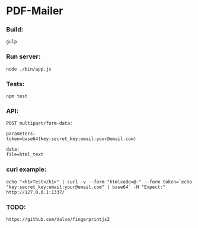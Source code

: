 # PDF-Mailer

### Build:
```
gulp
```

### Run server:
```
node ./bin/app.js
```

### Tests:
```
npm test
```

### API:
```
POST multipart/form-data:

parameters:
token=base64(key:secret_key;email:your@email.com)

data:
file=html_text
```

### curl example:

```
echo "<h1>Test</h1>" | curl -v --form "htmlcode=@-" --form token=`echo "key:secret_key;email:your@email.com" | base64` -H "Expect:" http://127.0.0.1:1337/
```

### TODO:

`https://github.com/Valve/fingerprintjs2`
